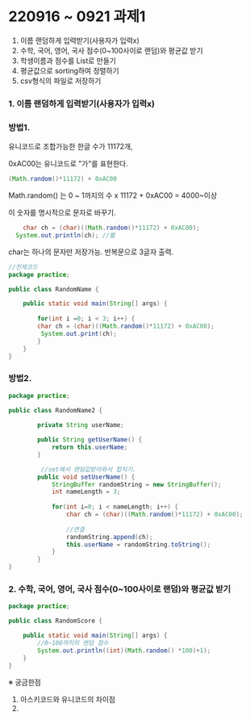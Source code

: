 # 220916 ~ 0921 과제1

1. 이름 랜덤하게 입력받기(사용자가 입력x)
2. 수학, 국어, 영어, 국사 점수(0~100사이로 랜덤)와 평균값 받기
3. 학생이름과 점수를 List로 만들기
4. 평균값으로 sorting하여 정렬하기
5. csv형식의 파일로 저장하기


### 1. 이름 랜덤하게 입력받기(사용자가 입력x)

### 방법1. 
유니코드로 조합가능한 한글 수가 11172개,

0xAC00는 유니코드로 "가"를 표현한다.

```java
(Math.random()*11172) + 0xAC00
```

Math.random() 는 0 ~ 1까지의 수 x 11172 + 0xAC00 = 4000~이상 

이 숫자를 명시적으로 문자로 바꾸기. 
```java
	char ch = (char)((Math.random()*11172) + 0xAC00);
  System.out.println(ch); //뛾
```
char는 하나의 문자만 저장가능. 반복문으로 3글자 출력.

```java
//전체코드
package practice;

public class RandomName {

	public static void main(String[] args) {
		
		for(int i =0; i < 3; i++) {
		char ch = (char)((Math.random()*11172) + 0xAC00);
		 System.out.print(ch);
		}
	}
}

```

### 방법2. 
```java
package practice;

public class RandomName2 {
	    
		private String userName;

		public String getUserName() {
			return this.userName;
		}

		 //set에서 랜덤값받아와서 합치기.
		public void setUserName() {
			StringBuffer randomString = new StringBuffer();
			int nameLength = 3;
			
			for(int i=0; i < nameLength; i++) {
				char ch = (char)((Math.random()*11172) + 0xAC00);
				
				//연결
				randomString.append(ch);
				this.userName = randomString.toString();
			}
		}
} 

```
### 2. 수학, 국어, 영어, 국사 점수(0~100사이로 랜덤)와 평균값 받기

```java
package practice;

public class RandomScore {

	public static void main(String[] args) {
		//0~100까지의 랜덤 점수
		System.out.println((int)(Math.random() *100)+1);
	}
}

```

※ 궁금한점
1. 아스키코드와 유니코드의 차이점
2. 


